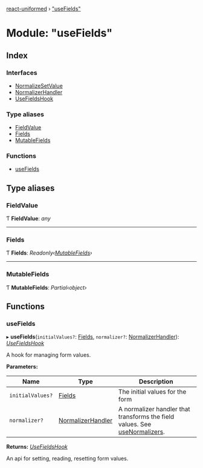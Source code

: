 [react-uniformed](../README.md) › ["useFields"](_usefields_.md)

# Module: "useFields"

## Index

### Interfaces

- [NormalizeSetValue](../interfaces/_usefields_.normalizesetvalue.md)
- [NormalizerHandler](../interfaces/_usefields_.normalizerhandler.md)
- [UseFieldsHook](../interfaces/_usefields_.usefieldshook.md)

### Type aliases

- [FieldValue](_usefields_.md#fieldvalue)
- [Fields](_usefields_.md#fields)
- [MutableFields](_usefields_.md#mutablefields)

### Functions

- [useFields](_usefields_.md#usefields)

## Type aliases

### FieldValue

Ƭ **FieldValue**: _any_

---

### Fields

Ƭ **Fields**: _Readonly‹[MutableFields](_usefields_.md#mutablefields)›_

---

### MutableFields

Ƭ **MutableFields**: _Partial‹object›_

## Functions

### useFields

▸ **useFields**(`initialValues?`: [Fields](_usefields_.md#fields), `normalizer?`: [NormalizerHandler](../interfaces/_usefields_.normalizerhandler.md)): _[UseFieldsHook](../interfaces/_usefields_.usefieldshook.md)_

A hook for managing form values.

**Parameters:**

| Name             | Type                                                                | Description                                                                                                      |
| ---------------- | ------------------------------------------------------------------- | ---------------------------------------------------------------------------------------------------------------- |
| `initialValues?` | [Fields](_usefields_.md#fields)                                     | The initial values for the form                                                                                  |
| `normalizer?`    | [NormalizerHandler](../interfaces/_usefields_.normalizerhandler.md) | A normalizer handler that transforms the field values. See [useNormalizers](_usenormalizers_.md#usenormalizers). |

**Returns:** _[UseFieldsHook](../interfaces/_usefields_.usefieldshook.md)_

An api for setting, reading, resetting form values.
